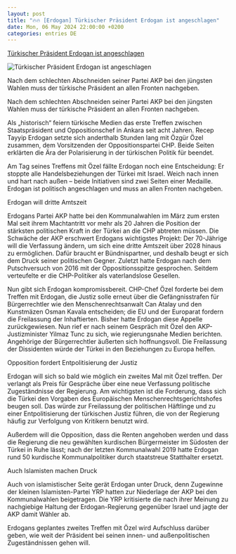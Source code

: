 ```yaml
---
layout: post
title: "🔥🔥 [Erdogan] Türkischer Präsident Erdogan ist angeschlagen"
date: Mon, 06 May 2024 22:00:00 +0200
categories: entries DE
---
```

[Türkischer Präsident Erdogan ist angeschlagen](https://www.rheinpfalz.de/politik_artikel,-t%C3%BCrkischer-pr%C3%A4sident-erdogan-ist-angeschlagen-_arid,5644469.html)

![Türkischer Präsident Erdogan ist angeschlagen](https://www.rheinpfalz.de/cms_media/module_img/12973/6486555_1_facebookSM_5fb134006e04f4ad.webp)

Nach dem schlechten Abschneiden seiner Partei AKP bei den jüngsten Wahlen muss der türkische Präsident an allen Fronten nachgeben.

Nach dem schlechten Abschneiden seiner Partei AKP bei den jüngsten Wahlen muss der türkische Präsident an allen Fronten nachgeben.

Als „historisch“ feiern türkische Medien das erste Treffen zwischen Staatspräsident und Oppositionschef in Ankara seit acht Jahren. Recep Tayyip Erdogan setzte sich anderthalb Stunden lang mit Özgür Özel zusammen, dem Vorsitzenden der Oppositionspartei CHP. Beide Seiten erklärten die Ära der Polarisierung in der türkischen Politik für beendet.

Am Tag seines Treffens mit Özel fällte Erdogan noch eine Entscheidung: Er stoppte alle Handelsbeziehungen der Türkei mit Israel. Weich nach innen und hart nach außen – beide Initiativen sind zwei Seiten einer Medaille. Erdogan ist politisch angeschlagen und muss an allen Fronten nachgeben.

Erdogan will dritte Amtszeit

Erdogans Partei AKP hatte bei den Kommunalwahlen im März zum ersten Mal seit ihrem Machtantritt vor mehr als 20 Jahren die Position der stärksten politischen Kraft in der Türkei an die CHP abtreten müssen. Die Schwäche der AKP erschwert Erdogans wichtigstes Projekt: Der 70-Jährige will die Verfassung ändern, um sich eine dritte Amtszeit über 2028 hinaus zu ermöglichen. Dafür braucht er Bündnispartner, und deshalb beugt er sich dem Druck seiner politischen Gegner. Zuletzt hatte Erdogan nach dem Putschversuch von 2016 mit der Oppositionsspitze gesprochen. Seitdem verteufelte er die CHP-Politiker als vaterlandslose Gesellen.

Nun gibt sich Erdogan kompromissbereit. CHP-Chef Özel forderte bei dem Treffen mit Erdogan, die Justiz solle erneut über die Gefängnisstrafen für Bürgerrechtler wie den Menschenrechtsanwalt Can Atalay und den Kunstmäzen Osman Kavala entscheiden; die EU und der Europarat fordern die Freilassung der Inhaftierten. Bisher hatte Erdogan diese Appelle zurückgewiesen. Nun rief er nach seinem Gespräch mit Özel den AKP-Justizminister Yilmaz Tunc zu sich, wie regierungsnahe Medien berichten. Angehörige der Bürgerrechtler äußerten sich hoffnungsvoll. Die Freilassung der Dissidenten würde der Türkei in den Beziehungen zu Europa helfen.

Opposition fordert Entpolitisierung der Justiz

Erdogan will sich so bald wie möglich ein zweites Mal mit Özel treffen. Der verlangt als Preis für Gespräche über eine neue Verfassung politische Zugeständnisse der Regierung. Am wichtigsten ist die Forderung, dass sich die Türkei den Vorgaben des Europäischen Menschenrechtsgerichtshofes beugen soll. Das würde zur Freilassung der politischen Häftlinge und zu einer Entpolitisierung der türkischen Justiz führen, die von der Regierung häufig zur Verfolgung von Kritikern benutzt wird.

Außerdem will die Opposition, dass die Renten angehoben werden und dass die Regierung die neu gewählten kurdischen Bürgermeister im Südosten der Türkei in Ruhe lässt; nach der letzten Kommunalwahl 2019 hatte Erdogan rund 50 kurdische Kommunalpolitiker durch staatstreue Statthalter ersetzt.

Auch Islamisten machen Druck

Auch von islamistischer Seite gerät Erdogan unter Druck, denn Zugewinne der kleinen Islamisten-Partei YRP hatten zur Niederlage der AKP bei den Kommunalwahlen beigetragen. Die YRP kritisierte die nach ihrer Meinung zu nachgiebige Haltung der Erdogan-Regierung gegenüber Israel und jagte der AKP damit Wähler ab.

Erdogans geplantes zweites Treffen mit Özel wird Aufschluss darüber geben, wie weit der Präsident bei seinen innen- und außenpolitischen Zugeständnissen gehen will.


